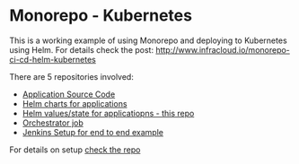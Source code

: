 # Monorepo - Kubernetes


This is a working example of using Monorepo and deploying to Kubernetes using Helm. For details check the post:  http://www.infracloud.io/monorepo-ci-cd-helm-kubernetes

There are 5 repositories involved:

- [Application Source Code](https://github.com/infracloudio/app-mono)
- [Helm charts for applications](https://github.com/infracloudio/app-mono-helmcharts)
- [Helm values/state for applicatiopns - this repo](https://github.com/infracloudio/app-mono-helmstate)
- [Orchestrator job](https://github.com/infracloudio/app-mono-orchestrator)
- [Jenkins Setup for end to end example](https://github.com/infracloudio/app-mono-jenkins-setup)

For details on setup [check the repo](https://github.com/infracloudio/app-mono-jenkins-setup)
